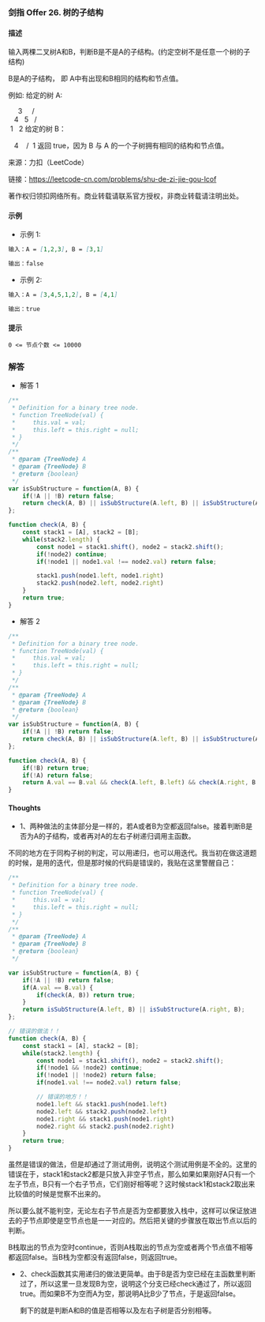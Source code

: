 ### 剑指 Offer 26. 树的子结构

#### 描述

输入两棵二叉树A和B，判断B是不是A的子结构。(约定空树不是任意一个树的子结构)

B是A的子结构， 即 A中有出现和B相同的结构和节点值。

例如:
给定的树 A:

     3
    / \
   4   5
  / \
 1   2
给定的树 B：

   4 
  /
 1
返回 true，因为 B 与 A 的一个子树拥有相同的结构和节点值。

来源：力扣（LeetCode）

链接：https://leetcode-cn.com/problems/shu-de-zi-jie-gou-lcof

著作权归领扣网络所有。商业转载请联系官方授权，非商业转载请注明出处。

#### 示例

+ 示例 1:
```md
输入：A = [1,2,3], B = [3,1]

输出：false
```
+ 示例 2:
```md
输入：A = [3,4,5,1,2], B = [4,1]

输出：true
```


#### 提示
```md
0 <= 节点个数 <= 10000
```

### 解答

+ 解答 1
```js
/**
 * Definition for a binary tree node.
 * function TreeNode(val) {
 *     this.val = val;
 *     this.left = this.right = null;
 * }
 */
/**
 * @param {TreeNode} A
 * @param {TreeNode} B
 * @return {boolean}
 */
var isSubStructure = function(A, B) {
    if(!A || !B) return false;
    return check(A, B) || isSubStructure(A.left, B) || isSubStructure(A.right, B);
};

function check(A, B) {
    const stack1 = [A], stack2 = [B];
    while(stack2.length) {
        const node1 = stack1.shift(), node2 = stack2.shift();
        if(!node2) continue;
        if(!node1 || node1.val !== node2.val) return false;

        stack1.push(node1.left, node1.right)
        stack2.push(node2.left, node2.right)
    }
    return true;
}
```

+ 解答 2
```js
/**
 * Definition for a binary tree node.
 * function TreeNode(val) {
 *     this.val = val;
 *     this.left = this.right = null;
 * }
 */
/**
 * @param {TreeNode} A
 * @param {TreeNode} B
 * @return {boolean}
 */
var isSubStructure = function(A, B) {
    if(!A || !B) return false;
    return check(A, B) || isSubStructure(A.left, B) || isSubStructure(A.right, B);
};

function check(A, B) {
    if(!B) return true;
    if(!A) return false;
    return A.val == B.val && check(A.left, B.left) && check(A.right, B.right);
}
```

#### Thoughts

+ 1、两种做法的主体部分是一样的，若A或者B为空都返回false。接着判断B是否为A的子结构，或者再对A的左右子树递归调用主函数。

不同的地方在于同构子树的判定，可以用递归，也可以用迭代。我当初在做这道题的时候，是用的迭代，但是那时候的代码是错误的，我贴在这里警醒自己：

```js
/**
 * Definition for a binary tree node.
 * function TreeNode(val) {
 *     this.val = val;
 *     this.left = this.right = null;
 * }
 */
/**
 * @param {TreeNode} A
 * @param {TreeNode} B
 * @return {boolean}
 */

var isSubStructure = function(A, B) {
    if(!A || !B) return false;
    if(A.val == B.val) {
        if(check(A, B)) return true;
    }
    return isSubStructure(A.left, B) || isSubStructure(A.right, B);
};

// 错误的做法！！
function check(A, B) {
    const stack1 = [A], stack2 = [B];
    while(stack2.length) {
        const node1 = stack1.shift(), node2 = stack2.shift();
        if(!node1 && !node2) continue;
        if(!node1 || !node2) return false;
        if(node1.val !== node2.val) return false;

        // 错误的地方！！
        node1.left && stack1.push(node1.left)
        node2.left && stack2.push(node2.left)
        node1.right && stack1.push(node1.right)
        node2.right && stack2.push(node2.right)
    }
    return true;
}
```

虽然是错误的做法，但是却通过了测试用例，说明这个测试用例是不全的。这里的错误在于，stack1和stack2都是只放入非空子节点，那么如果如果刚好A只有一个左子节点，B只有一个右子节点，它们刚好相等呢？这时候stack1和stack2取出来比较值的时候是觉察不出来的。

所以要么就不能判空，无论左右子节点是否为空都要放入栈中，这样可以保证放进去的子节点即使是空节点也是一一对应的。然后把关键的步骤放在取出节点以后的判断。

B栈取出的节点为空时continue，否则A栈取出的节点为空或者两个节点值不相等都返回false。当B栈为空都没有返回false，则返回true。

+ 2、check函数其实用递归的做法更简单。由于B是否为空已经在主函数里判断过了，所以这里一旦发现B为空，说明这个分支已经check通过了，所以返回true。而如果B不为空而A为空，那说明A比B少了节点，于是返回false。

  剩下的就是判断A和B的值是否相等以及左右子树是否分别相等。